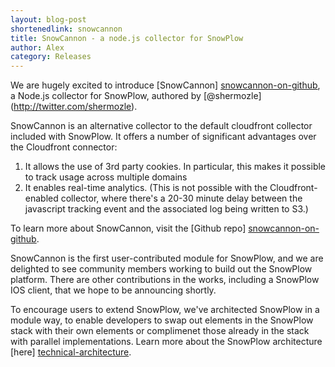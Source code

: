 ```yaml
---
layout: blog-post
shortenedlink: snowcannon
title: SnowCannon - a node.js collector for SnowPlow
author: Alex
category: Releases
---
```


We are hugely excited to introduce [SnowCannon] [snowcannon-on-github], a Node.js collector for SnowPlow, authored by [@shermozle] (http://twitter.com/shermozle).

SnowCannon is an alternative collector to the default cloudfront collector included with SnowPlow. It offers a number of significant advantages over the Cloudfront connector:

1. It allows the use of 3rd party cookies. In particular, this makes it possible to track usage across multiple domains
2. It enables real-time analytics. (This is not possible with the Cloudfront-enabled collector, where there's a 20-30 minute delay between the javascript tracking event and the associated log being written to S3.)

To learn more about SnowCannon, visit the [Github repo] [snowcannon-on-github].

SnowCannon is the first user-contributed module for SnowPlow, and we are delighted to see community members working to build out the SnowPlow platform. There are other contributions in the works, including a SnowPlow IOS client, that we hope to be announcing shortly.

To encourage users to extend SnowPlow, we've architected SnowPlow in a module way, to enable developers to swap out elements in the SnowPlow stack with their own elements or complimenet those already in the stack with parallel implementations. Learn more about the SnowPlow architecture [here] [technical-architecture]. 

[snowcannon-on-github]: https://github.com/shermozle/SnowCannon
[technical-architecture]: /product/technical-architecture.html
